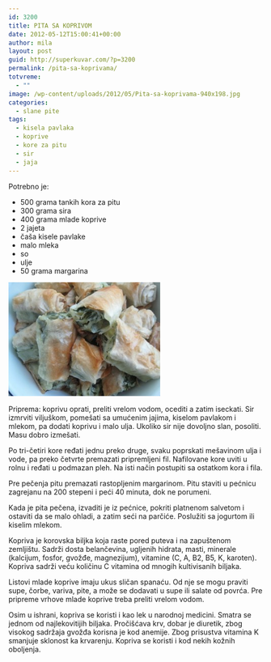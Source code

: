 ```yaml
---
id: 3200
title: PITA SA KOPRIVOM
date: 2012-05-12T15:00:41+00:00
author: mila
layout: post
guid: http://superkuvar.com/?p=3200
permalink: /pita-sa-koprivama/
totvreme:
  - ""
image: /wp-content/uploads/2012/05/Pita-sa-koprivama-940x198.jpg
categories:
  - slane pite
tags:
  - kisela pavlaka
  - koprive
  - kore za pitu
  - sir
  - jaja
---
```

Potrebno je:

  * 500 grama tankih kora za pitu
  * 300 grama sira
  * 400 grama mlade koprive
  * 2 jajeta
  * čaša kisele pavlake
  * malo mleka
  * so
  * ulje
  * 50 grama margarina

<img class="alignnone size-medium wp-image-3201" title="Pita sa koprivama" src="/wp-content/uploads/2012/05/Pita-sa-koprivama-300x225.jpg" alt="" width="300" height="225" /> 

Priprema: koprivu oprati, preliti vrelom vodom, ocediti a zatim iseckati. Sir izmrviti viljuškom, pomešati sa umućenim jajima, kiselom pavlakom i mlekom, pa dodati koprivu i malo ulja. Ukoliko sir nije dovoljno slan, posoliti. Masu dobro izmešati.

Po tri-četiri kore ređati jednu preko druge, svaku poprskati mešavinom ulja i vode, pa preko četvrte premazati pripremljeni fil. Nafilovane kore uviti u rolnu i ređati u podmazan pleh. Na isti način postupiti sa ostatkom kora i fila.

Pre pečenja pitu premazati rastopljenim margarinom. Pitu staviti u pećnicu zagrejanu na 200 stepeni i peći 40 minuta, dok ne porumeni.

Kada je pita pečena, izvaditi je iz pećnice, pokriti platnenom salvetom i ostaviti da se malo ohladi, a zatim seći na parčiće. Poslužiti sa jogurtom ili kiselim mlekom.

Kopriva je korovska biljka koja raste pored puteva i na zapuštenom zemljištu. Sadrži dosta belančevina, ugljenih hidrata, masti, minerale (kalcijum, fosfor, gvožđe, magnezijum), vitamine (C, A, B2, B5, K, karoten). Kopriva sadrži veću količinu C vitamina od mnogih kultivisanih biljaka.

Listovi mlade koprive imaju ukus sličan spanaću. Od nje se mogu praviti supe, čorbe, variva, pite, a može se dodavati u supe ili salate od povrća. Pre pripreme vrhove mlade koprive treba preliti vrelom vodom.

Osim u ishrani, kopriva se koristi i kao lek u narodnoj medicini. Smatra se jednom od najlekovitijih biljaka. Pročišćava krv, dobar je diuretik, zbog visokog sadržaja gvožđa korisna je kod anemije. Zbog prisustva vitamina K smanjuje sklonost ka krvarenju. Kopriva se koristi i kod nekih kožnih oboljenja.

&nbsp;